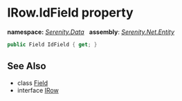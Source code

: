 # IRow.IdField property
**namespace:** *[Serenity.Data](../../README.md#serenity.data-namespace)*   **assembly**: *[Serenity.Net.Entity](../../README.md)*

```csharp
public Field IdField { get; }
```

## See Also

* class [Field](../Field.md)
* interface [IRow](../IRow.md)